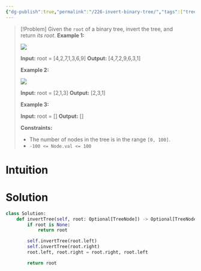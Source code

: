 ```yaml
---
{"dg-publish":true,"permalink":"/226-invert-binary-tree/","tags":["tree","binaryTree","dfs"]}
---
```


>[!Problem]
>Given the `root` of a binary tree, invert the tree, and return _its root_.
> **Example 1:**
> 
> ![](https://assets.leetcode.com/uploads/2021/03/14/invert1-tree.jpg)
> 
> **Input:** root = [4,2,7,1,3,6,9]
> **Output:** [4,7,2,9,6,3,1]
> 
> **Example 2:**
> 
> ![](https://assets.leetcode.com/uploads/2021/03/14/invert2-tree.jpg)
> 
> **Input:** root = [2,1,3]
> **Output:** [2,3,1]
> 
> **Example 3:**
> 
> **Input:** root = []
> **Output:** []
> 
> **Constraints:**
> 
> - The number of nodes in the tree is in the range `[0, 100]`.
> - `-100 <= Node.val <= 100`

# Intuition

# Solution
```python
class Solution:
    def invertTree(self, root: Optional[TreeNode]) -> Optional[TreeNode]:
        if root is None:
            return root

        self.invertTree(root.left)
        self.invertTree(root.right)
        root.left, root.right = root.right, root.left

        return root
```